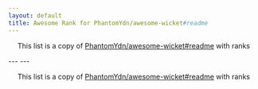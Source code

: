 ```yaml
---
layout: default
title: Awesome Rank for PhantomYdn/awesome-wicket#readme
---
```


<p align="center">
	This list is a copy of <a href="https://github.com/PhantomYdn/awesome-wicket#readme">PhantomYdn/awesome-wicket#readme</a> with ranks
</p>
---
---
<p align="center">
	This list is a copy of <a href="https://github.com/PhantomYdn/awesome-wicket#readme">PhantomYdn/awesome-wicket#readme</a> with ranks
</p>
